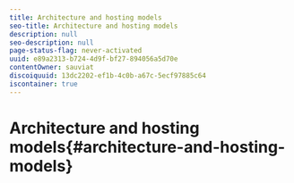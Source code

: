 ```yaml
---
title: Architecture and hosting models
seo-title: Architecture and hosting models
description: null
seo-description: null
page-status-flag: never-activated
uuid: e89a2313-b724-4d9f-bf27-894056a5d70e
contentOwner: sauviat
discoiquuid: 13dc2202-ef1b-4c0b-a67c-5ecf97885c64
iscontainer: true
---
```


# Architecture and hosting models{#architecture-and-hosting-models}

